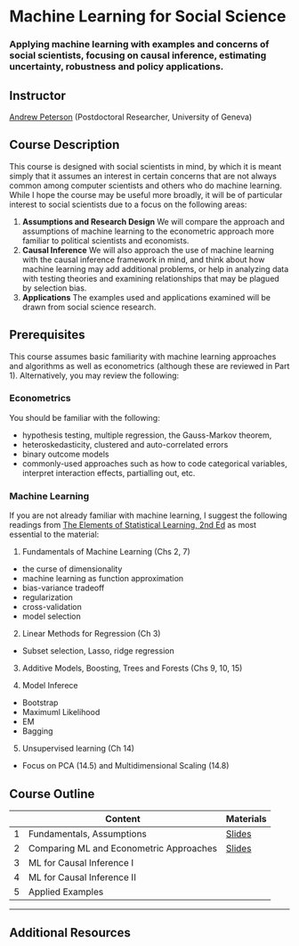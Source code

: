 # Machine Learning for Social Science #
### Applying machine learning with examples and concerns of social scientists, focusing on causal inference, estimating uncertainty, robustness and policy applications. ##


## Instructor ##

[Andrew Peterson](http://www.andrewjerelpeterson.com/ "Andrew Peterson") (Postdoctoral Researcher, University of Geneva)

## Course Description
This course is designed with social scientists in mind, by which it is meant simply that it assumes an interest in certain concerns that are not always common among computer scientists and others who do machine learning. While I hope the course may be useful more broadly, it will be of particular interest to social scientists due to a focus on the following areas:
1. **Assumptions and Research Design** We will compare the approach and assumptions of machine learning to the econometric approach more familiar to political scientists and economists.
2. **Causal Inference** We will also approach the use of machine learning with the causal inference framework in mind, and think about how machine learning may add additional problems, or help in analyzing data with testing theories and examining relationships that may be plagued by selection bias.
3. **Applications** The examples used and applications examined will be drawn from social science research.


## Prerequisites ##

This course assumes basic familiarity with machine learning approaches and algorithms as well as econometrics (although these are reviewed in Part 1). Alternatively, you may review the following:

### Econometrics ###
You should be familiar with the following:
- hypothesis testing, multiple regression, the Gauss-Markov theorem, 
- heteroskedasticity, clustered and auto-correlated errors
- binary outcome models
- commonly-used approaches such as how to code categorical variables, interpret interaction effects, partialling out, etc.

### Machine Learning ###
If you are not already familiar with machine learning, I suggest the following readings from [The Elements of Statistical Learning, 2nd Ed](https://web.stanford.edu/~hastie/ElemStatLearn/) as most essential to the material:

1. Fundamentals of Machine Learning (Chs 2, 7)
- the curse of dimensionality
- machine learning as function approximation
- bias-variance tradeoff
- regularization
- cross-validation
- model selection

2. Linear Methods for Regression (Ch 3)
- Subset selection, Lasso, ridge regression


3. Additive Models, Boosting, Trees and Forests (Chs 9, 10, 15)

4. Model Inferece
- Bootstrap
- Maximuml Likelihood
- EM
- Bagging

5. Unsupervised learning (Ch 14)
- Focus on PCA (14.5) and Multidimensional Scaling (14.8)

## Course Outline

|   |  Content                                | Materials |
|---|-----------------------------------------|-----------|
| 1 | Fundamentals, Assumptions               | [Slides](https://github.com/aristotle-tek/Machine_Learning_SS/blob/master/slides/ML_SS_slides_01_handout.pdf) |
| 2 | Comparing ML and Econometric Approaches | [Slides](https://github.com/aristotle-tek/Machine_Learning_SS/blob/master/slides/ML_SS_slides_02_handout.pdf) |
| 3 | ML for Causal Inference I               |           |
| 4 | ML for Causal Inference II              |           |
| 5 | Applied Examples                        |           |

---
## Additional Resources





